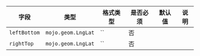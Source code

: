 | 字段 | 类型 | 格式类型 | 是否必须 | 默认值 | 说明 |
|---|---|---|---|---|---|
| `leftBottom` | `mojo.geom.LngLat` | `` | 否 |  |
| `rightTop` | `mojo.geom.LngLat` | `` | 否 |  |

